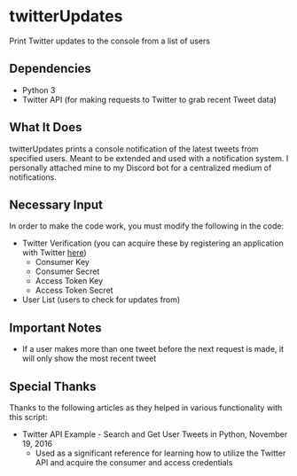 # twitterUpdates
Print Twitter updates to the console from a list of users

## Dependencies
* Python 3
* Twitter API (for making requests to Twitter to grab recent Tweet data)

## What It Does
twitterUpdates prints a console notification of the latest tweets from specified users. Meant to be extended and used with a notification system. I personally attached mine to my Discord bot for a centralized medium of notifications.

## Necessary Input
In order to make the code work, you must modify the following in the code:
* Twitter Verification (you can acquire these by registering an application with Twitter [here](https://apps.twitter.com/))
  * Consumer Key
  * Consumer Secret
  * Access Token Key
  * Access Token Secret
* User List (users to check for updates from)

## Important Notes
* If a user makes more than one tweet before the next request is made, it will only show the most recent tweet

## Special Thanks
Thanks to the following articles as they helped in various functionality with this script:
* Twitter API Example - Search and Get User Tweets in Python, November 19, 2016
  * Used as a significant reference for learning how to utilize the Twitter API and acquire the consumer and access credentials
